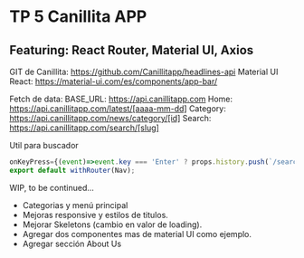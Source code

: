 # TP 5 Canillita APP
## Featuring: React Router, Material UI, Axios


GIT de Canillita: https://github.com/Canillitapp/headlines-api
Material UI React: https://material-ui.com/es/components/app-bar/

Fetch de data: 
BASE_URL: https://api.canillitapp.com
Home: https://api.canillitapp.com/latest/[aaaa-mm-dd]
Category: https://api.canillitapp.com/news/category/[id]
Search: https://api.canillitapp.com/search/[slug]


Util para buscador

````javascript
onKeyPress={(event)=>event.key === 'Enter' ? props.history.push(`/search/${event.target.value}`):null}
export default withRouter(Nav);
````

WIP, to be continued...

- Categorias y menú principal
- Mejoras responsive y estilos de titulos.
- Mejorar Skeletons (cambio en valor de loading).
- Agregar dos componentes mas de material UI como ejemplo.
- Agregar sección About Us